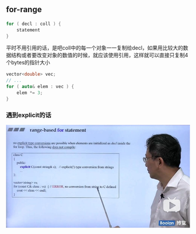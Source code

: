 ## for-range
```cpp
for ( decl : coll ) {
    statement
}
```

平时不用引用的话，是吧coll中的每一个对象一一复制给decl，如果用比较大的数据结构或者要改变对象的数值的时候，就应该使用引用，这样就可以直接只复制4个bytes的指针大小
```cpp
vector<double> vec;
// ...
for ( auto& elem : vec ) {
    elem *= 3;
}
```

### 遇到explicit的话
![遇到explicit](遇到explicit.jpg)